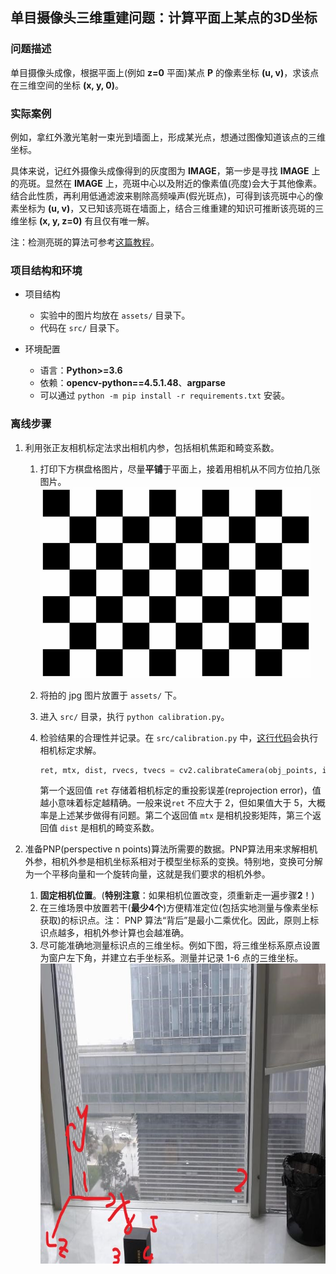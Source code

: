 ## 单目摄像头三维重建问题：计算平面上某点的3D坐标

### 问题描述

单目摄像头成像，根据平面上(例如 **z=0** 平面)某点 **P** 的像素坐标 **(u, v)**，求该点在三维空间的坐标 **(x, y, 0)**。

### 实际案例

例如，拿红外激光笔射一束光到墙面上，形成某光点，想通过图像知道该点的三维坐标。

具体来说，记红外摄像头成像得到的灰度图为 **IMAGE**，第一步是寻找 **IMAGE** 上的亮斑。显然在 **IMAGE** 上，亮斑中心以及附近的像素值(亮度)会大于其他像素。结合此性质，再利用低通滤波来剔除高频噪声(假光斑点)，可得到该亮斑中心的像素坐标为 **(u, v)**，又已知该亮斑在墙面上，结合三维重建的知识可推断该亮斑的三维坐标 **(x, y, z=0)** 有且仅有唯一解。

注：检测亮斑的算法可参考[这篇教程](https://www.pyimagesearch.com/2016/10/31/detecting-multiple-bright-spots-in-an-image-with-python-and-opencv/)。

### 项目结构和环境

- 项目结构
  - 实验中的图片均放在 `assets/` 目录下。
  - 代码在 `src/` 目录下。

- 环境配置
  - 语言：**Python>=3.6**
  - 依赖：**opencv-python==4.5.1.48**、**argparse**
  - 可以通过 `python -m pip install -r requirements.txt` 安装。
### 离线步骤

1. 利用张正友相机标定法求出相机内参，包括相机焦距和畸变系数。
   1. 打印下方棋盘格图片，尽量**平铺**于平面上，接着用相机从不同方位拍几张图片。<img src="https://github.com/Zju-George/3DReconstructionExample/raw/main/assets/checkerboard.png" alt="HMI" width="433" height="305" align="bottom" />
   
   2. 将拍的 jpg 图片放置于 `assets/` 下。
   3. 进入 `src/` 目录，执行 `python calibration.py`。
   4. 检验结果的合理性并记录。在 `src/calibration.py` 中，[这行代码](https://github.com/Zju-George/3DReconstructionExample/blob/a2ab1cc6d42094d5043bbdafdee6d1865ed5240b/src/calibration.py#L44)会执行相机标定求解。
        ```python
        ret, mtx, dist, rvecs, tvecs = cv2.calibrateCamera(obj_points, img_points, size, None, None)
        ```
        第一个返回值 `ret` 存储着相机标定的重投影误差(reprojection error)，值越小意味着标定越精确。一般来说`ret` 不应大于 2，但如果值大于 5，大概率是上述某步做得有问题。第二个返回值 `mtx` 是相机投影矩阵，第三个返回值 `dist` 是相机的畸变系数。
   

2. 准备PNP(perspective n points)算法所需要的数据。PNP算法用来求解相机外参，相机外参是相机坐标系相对于模型坐标系的变换。特别地，变换可分解为一个平移向量和一个旋转向量，这就是我们要求的相机外参。
   1. **固定相机位置**。(**特别注意**：如果相机位置改变，须重新走一遍步骤**2**！)
   2. 在三维场景中放置若干(**最少4个**)方便精准定位(包括实地测量与像素坐标获取)的标识点。注： PNP 算法“背后”是最小二乘优化。因此，原则上标识点越多，相机外参计算也会越准确。
   3. 尽可能准确地测量标识点的三维坐标。例如下图，将三维坐标系原点设置为窗户左下角，并建立右手坐标系。测量并记录 1-6 点的三维坐标。
        <img src="https://github.com/Zju-George/3DReconstructionExample/raw/main/assets/image.jpg" alt="HMI" width="640" height="480" align="bottom" />